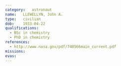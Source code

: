 ```yaml
---
category:	astronaut
name:	LLEWELLYN, John A.
type:	civilian
dob:	1933-04-22
qualifications:
  - BSc in chemistry
  - PhD in chemistry
references:
  - http://www.nasa.gov/pdf/740566main_current.pdf
missions:
evas:
---
```

